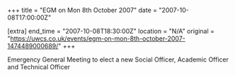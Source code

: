 +++
title = "EGM on Mon 8th October 2007"
date = "2007-10-08T17:00:00Z"

[extra]
end_time = "2007-10-08T18:30:00Z"
location = "N/A"
original = "https://uwcs.co.uk/events/egm-on-mon-8th-october-2007-1474489000689/"
+++

Emergency General Meeting to elect a new Social Officer, Academic Officer and Technical Officer

